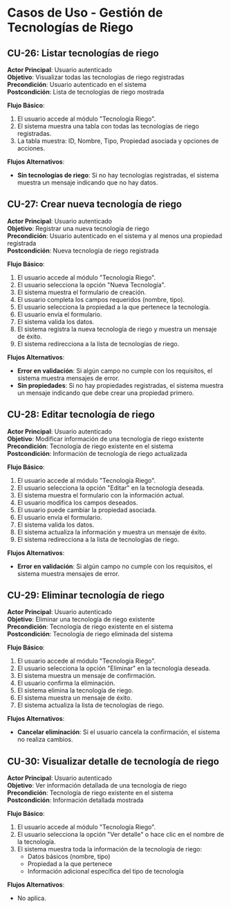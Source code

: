 # Casos de Uso - Gestión de Tecnologías de Riego

## CU-26: Listar tecnologías de riego

**Actor Principal**: Usuario autenticado  
**Objetivo**: Visualizar todas las tecnologías de riego registradas  
**Precondición**: Usuario autenticado en el sistema  
**Postcondición**: Lista de tecnologías de riego mostrada  

**Flujo Básico**:
1. El usuario accede al módulo "Tecnología Riego".
2. El sistema muestra una tabla con todas las tecnologías de riego registradas.
3. La tabla muestra: ID, Nombre, Tipo, Propiedad asociada y opciones de acciones.

**Flujos Alternativos**:
- **Sin tecnologías de riego**: Si no hay tecnologías registradas, el sistema muestra un mensaje indicando que no hay datos.

## CU-27: Crear nueva tecnología de riego

**Actor Principal**: Usuario autenticado  
**Objetivo**: Registrar una nueva tecnología de riego  
**Precondición**: Usuario autenticado en el sistema y al menos una propiedad registrada  
**Postcondición**: Nueva tecnología de riego registrada  

**Flujo Básico**:
1. El usuario accede al módulo "Tecnología Riego".
2. El usuario selecciona la opción "Nueva Tecnología".
3. El sistema muestra el formulario de creación.
4. El usuario completa los campos requeridos (nombre, tipo).
5. El usuario selecciona la propiedad a la que pertenece la tecnología.
6. El usuario envía el formulario.
7. El sistema valida los datos.
8. El sistema registra la nueva tecnología de riego y muestra un mensaje de éxito.
9. El sistema redirecciona a la lista de tecnologías de riego.

**Flujos Alternativos**:
- **Error en validación**: Si algún campo no cumple con los requisitos, el sistema muestra mensajes de error.
- **Sin propiedades**: Si no hay propiedades registradas, el sistema muestra un mensaje indicando que debe crear una propiedad primero.

## CU-28: Editar tecnología de riego

**Actor Principal**: Usuario autenticado  
**Objetivo**: Modificar información de una tecnología de riego existente  
**Precondición**: Tecnología de riego existente en el sistema  
**Postcondición**: Información de tecnología de riego actualizada  

**Flujo Básico**:
1. El usuario accede al módulo "Tecnología Riego".
2. El usuario selecciona la opción "Editar" en la tecnología deseada.
3. El sistema muestra el formulario con la información actual.
4. El usuario modifica los campos deseados.
5. El usuario puede cambiar la propiedad asociada.
6. El usuario envía el formulario.
7. El sistema valida los datos.
8. El sistema actualiza la información y muestra un mensaje de éxito.
9. El sistema redirecciona a la lista de tecnologías de riego.

**Flujos Alternativos**:
- **Error en validación**: Si algún campo no cumple con los requisitos, el sistema muestra mensajes de error.

## CU-29: Eliminar tecnología de riego

**Actor Principal**: Usuario autenticado  
**Objetivo**: Eliminar una tecnología de riego existente  
**Precondición**: Tecnología de riego existente en el sistema  
**Postcondición**: Tecnología de riego eliminada del sistema  

**Flujo Básico**:
1. El usuario accede al módulo "Tecnología Riego".
2. El usuario selecciona la opción "Eliminar" en la tecnología deseada.
3. El sistema muestra un mensaje de confirmación.
4. El usuario confirma la eliminación.
5. El sistema elimina la tecnología de riego.
6. El sistema muestra un mensaje de éxito.
7. El sistema actualiza la lista de tecnologías de riego.

**Flujos Alternativos**:
- **Cancelar eliminación**: Si el usuario cancela la confirmación, el sistema no realiza cambios.

## CU-30: Visualizar detalle de tecnología de riego

**Actor Principal**: Usuario autenticado  
**Objetivo**: Ver información detallada de una tecnología de riego  
**Precondición**: Tecnología de riego existente en el sistema  
**Postcondición**: Información detallada mostrada  

**Flujo Básico**:
1. El usuario accede al módulo "Tecnología Riego".
2. El usuario selecciona la opción "Ver detalle" o hace clic en el nombre de la tecnología.
3. El sistema muestra toda la información de la tecnología de riego:
   - Datos básicos (nombre, tipo)
   - Propiedad a la que pertenece
   - Información adicional específica del tipo de tecnología

**Flujos Alternativos**:
- No aplica.
